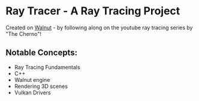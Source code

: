 # Ray Tracer - A Ray Tracing Project

Created on [Walnut](https://github.com/TheCherno/Walnut) - by following along on the youtube ray tracing series by "The Cherno"!

## Notable Concepts:
- Ray Tracing Fundamentals
- C++
- Walnut engine
- Rendering 3D scenes
- Vulkan Drivers
